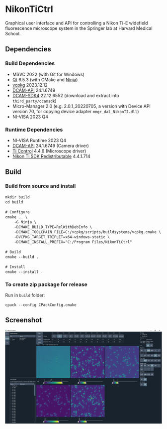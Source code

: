 # NikonTiCtrl

Graphical user interface and API for controlling a Nikon Ti-E widefield fluorescence microscope system in the Springer lab at Harvard Medical School.

## Dependencies

### Build Dependencies
* MSVC 2022 (with Git for Windows)
* [Qt](https://www.qt.io/download-open-source) 6.5.3 (with CMake and [Ninja](https://ninja-build.org))
* [vcpkg](https://vcpkg.io) 2023.12.12
* [DCAM-API](https://dcam-api.com) 24.1.6749
* [DCAM-SDK4](https://dcam-api.com/dcam-sdk-login/) 22.12.6552 (download and extract into `third_party/dcamsdk`)
* Micro-Manager 2.0 (e.g. 2.0.1_20220705, a version with Device API version 70, for copying device adapter `mmgr_dal_NikonTI.dll`)
* NI-VISA 2023 Q4

### Runtime Dependencies
* NI-VISA Runtime 2023 Q4
* [DCAM-API](https://dcam-api.com) 24.1.6749 (Camera driver)
* [Ti Control](https://www.nikon.com/products/microscope-solutions/support/download/software/biological/index.htm#toc02) 4.4.6 (Microscope driver) 
* [Nikon Ti SDK Redistributable](https://micro-manager.org/wiki/NikonTI) 4.4.1.714

## Build

### Build from source and install
```
mkdir build
cd build

# Configure
cmake .. \
    -G Ninja \
    -DCMAKE_BUILD_TYPE=RelWithDebInfo \
    -DCMAKE_TOOLCHAIN_FILE=C:/vcpkg/scripts/buildsystems/vcpkg.cmake \
    -DVCPKG_TARGET_TRIPLET=x64-windows-static \
    -DCMAKE_INSTALL_PREFIX="C:/Program Files/NikonTiCtrl"

# Build
cmake --build .

# Install
cmake --install .
```

### To create zip package for release

Run in `build` folder:
```
cpack --config CPackConfig.cmake
```

## Screenshot
![screenshot](.github/screenshot.jpg)
